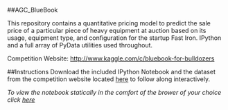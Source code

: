 ##AGC_BlueBook

This repository contains a quantitative pricing model to predict the sale price of a particular piece of heavy equipment at auction based on its usage, equipment type, and configuration for the startup Fast Iron.  IPython and a full array of PyData utilities used throughout. 

Competition Website: http://www.kaggle.com/c/bluebook-for-bulldozers

##Instructions
Download the included IPython Notebook and the dataset from the competition website located [here](http://www.kaggle.com/c/bluebook-for-bulldozers/data) to follow along interactively.

_To view the notebook statically in the comfort of the brower of your choice click [here](http://nbviewer.ipython.org/urls/raw.github.com/agconti/AGC_BlueBook/master/BlueBook.ipynb#)_